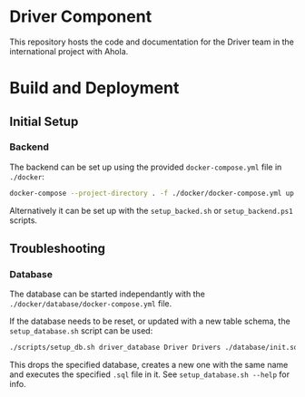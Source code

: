 # Driver Component

This repository hosts the code and documentation for the Driver team in the international
project with Ahola.

# Build and Deployment

## Initial Setup 

### Backend

The backend can be set up using the provided `docker-compose.yml` file in `./docker`:
  ```sh
  docker-compose --project-directory . -f ./docker/docker-compose.yml up -d --build
  ```
Alternatively it can be set up with the `setup_backed.sh` or `setup_backend.ps1` scripts.

## Troubleshooting

### Database

The database can be started independantly with the `./docker/database/docker-compose.yml` file.

If the database needs to be reset, or updated with a new table schema, the `setup_database.sh`
script can be used:

  ```sh
  ./scripts/setup_db.sh driver_database Driver Drivers ./database/init.sql
  ```

This drops the specified database, creates a new one with the same name
and executes the specified `.sql` file in it. See `setup_database.sh --help` for info.